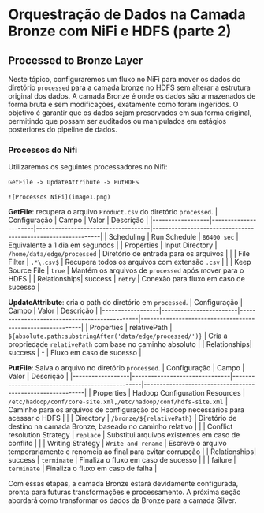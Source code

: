 # **Orquestração de Dados na Camada Bronze com NiFi e HDFS (parte 2)**

## Processed to Bronze Layer
Neste tópico, configuraremos um fluxo no NiFi para mover os dados do diretório `processed` para a camada bronze no HDFS sem alterar a estrutura original dos dados. A camada Bronze é onde os dados são armazenados de forma bruta e sem modificações, exatamente como foram ingeridos. O objetivo é garantir que os dados sejam preservados em sua forma original, permitindo que possam ser auditados ou manipulados em estágios posteriores do pipeline de dados.

### Processos do Nifi
Utilizaremos os seguintes processadores no Nifi:

```
GetFile -> UpdateAttribute -> PutHDFS
```

    ![Processos NiFi](image1.png)

**GetFile**: recupera o arquivo `Product.csv` do diretório `processed`.
| Configuração | Campo            | Valor                          | Descrição                                               |
|------------------|----------------------|------------------------------------|-------------------------------------------------------------|
| Scheduling   | Run Schedule         | `86400 sec`                          | Equivalente a 1 dia em segundos                             |
| Properties   | Input Directory      | `/home/data/edge/processed`         | Diretório de entrada para os arquivos                      |
|                  | File Filter          | `.*\.csv$`                         | Recupera todos os arquivos com extensão `.csv`             |
|                  | Keep Source File     | `true`                            | Mantém os arquivos de `processed` após mover para o HDFS   |
| Relationships| success              | `retry`                               | Conexão para fluxo em caso de sucesso                      |


**UpdateAttribute**: cria o path do diretório em `processed`.
| Configuração | Campo              | Valor                                      | Descrição                                             |
|------------------|------------------------|----------------------------------------------|-----------------------------------------------------------|
| Properties   | relativePath         | `${absolute.path:substringAfter('data/edge/processed/')}` | Cria a propriedade `relativePath` com base no caminho absoluto |
| Relationships| success              | -                                            | Fluxo em caso de sucesso                                  |


**PutFile**: Salva o arquivo no diretório `processed`.
| Configuração | Campo                     | Valor                                         | Descrição                                             |
|------------------|-------------------------------|-------------------------------------------------|-----------------------------------------------------------|
| Properties   | Hadoop Configuration Resources                  | `/etc/hadoop/conf/core-site.xml,/etc/hadoop/conf/hdfs-site.xml` | Caminho para os arquivos de configuração do Hadoop necessários para acessar o HDFS                   |
|                  | Directory | `/bronze/${relativePath}`                                       | 	Diretório de destino na camada Bronze, baseado no caminho relativo       |
|                  | Conflict resolution Strategy | `replace`                                          | Substitui arquivos existentes em caso de conflito             |
|                  | Writing Strategy | `Write and rename`                                          | Escreve o arquivo temporariamente e renomeia ao final para evitar corrupção             |
| Relationships| success                    | `terminate`                                     | Finaliza o fluxo em caso de sucesso                      |
|                  | failure                    | `terminate`                                     | Finaliza o fluxo em caso de falha                        |

 
Com essas etapas, a camada Bronze estará devidamente configurada, pronta para futuras transformações e processamento. A próxima seção abordará como transformar os dados da Bronze para a camada Silver.  